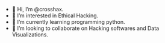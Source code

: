 - 👋 Hi, I’m @crosshax.
- 👀 I’m interested in Ethical Hacking.
- 🌱 I’m currently learning programming python.
- 💞️ I’m looking to collaborate on Hacking softwares and Data Visualizations.  


<!---
crosshax/crosshax is a ✨ special ✨ repository because its `README.md` (this file) appears on your GitHub profile.
You can click the Preview link to take a look at your changes.
--->
